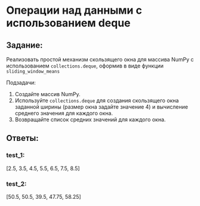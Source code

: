 # Операции над данными с использованием deque

## Задание:
Реализовать простой механизм скользящего окна для массива NumPy с использованием `collections.deque`, оформив в виде функции `sliding_window_means`

Подзадачи:
1. Создайте массив NumPy.
2. Используйте `collections.deque` для создания скользящего окна заданной ширины (размер окна задайте значение 4) и вычисление среднего значения для каждого окна.
3. Возвращайте список средних значений для каждого окна.


## Ответы:

### test_1:
[2.5, 3.5, 4.5, 5.5, 6.5, 7.5, 8.5]

### test_2:
[50.5, 50.5, 39.5, 47.75, 58.25]

